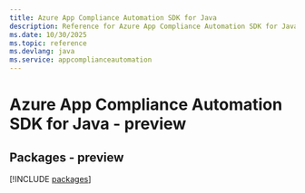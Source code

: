 ```yaml
---
title: Azure App Compliance Automation SDK for Java
description: Reference for Azure App Compliance Automation SDK for Java
ms.date: 10/30/2025
ms.topic: reference
ms.devlang: java
ms.service: appcomplianceautomation
---
```

# Azure App Compliance Automation SDK for Java - preview
## Packages - preview
[!INCLUDE [packages](app-compliance-automation-index.md)]